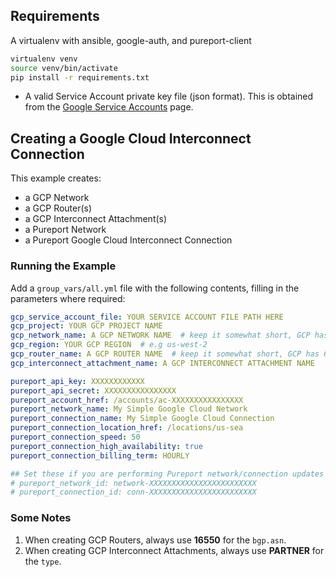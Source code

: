 ## Requirements
A virtualenv with ansible, google-auth, and pureport-client
```bash
virtualenv venv
source venv/bin/activate
pip install -r requirements.txt
```

- A valid Service Account private key file (json format).  This is obtained from the 
[Google Service Accounts](https://console.cloud.google.com/iam-admin/serviceaccounts) page.


## Creating a Google Cloud Interconnect Connection
This example creates:
- a GCP Network
- a GCP Router(s)
- a GCP Interconnect Attachment(s)
- a Pureport Network
- a Pureport Google Cloud Interconnect Connection

### Running the Example
Add a `group_vars/all.yml` file with the following contents, filling in the parameters where required:

```yaml
gcp_service_account_file: YOUR SERVICE ACCOUNT FILE PATH HERE
gcp_project: YOUR GCP PROJECT NAME
gcp_network_name: A GCP NETWORK NAME  # keep it somewhat short, GCP has 64 character limit on some of these things
gcp_region: YOUR GCP REGION  # e.g us-west-2
gcp_router_name: A GCP ROUTER NAME  # keep it somewhat short, GCP has 64 character limit on some of these things
gcp_interconnect_attachment_name: A GCP INTERCONNECT ATTACHMENT NAME   # keep it somewhat short, GCP has 64 character limit on some of these things

pureport_api_key: XXXXXXXXXXXX
pureport_api_secret: XXXXXXXXXXXXXXXX
pureport_account_href: /accounts/ac-XXXXXXXXXXXXXXXX
pureport_network_name: My Simple Google Cloud Network
pureport_connection_name: My Simple Google Cloud Connection
pureport_connection_location_href: /locations/us-sea
pureport_connection_speed: 50
pureport_connection_high_availability: true
pureport_connection_billing_term: HOURLY

## Set these if you are performing Pureport network/connection updates
# pureport_network_id: network-XXXXXXXXXXXXXXXXXXXXXXXX
# pureport_connection_id: conn-XXXXXXXXXXXXXXXXXXXXXXXX
```

### Some Notes
1. When creating GCP Routers, always use **16550** for the `bgp.asn`.
2. When creating GCP Interconnect Attachments, always use **PARTNER** for the `type`.
